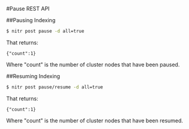 #Pause REST API

##Pausing Indexing

``` bash
$ nitr post pause -d all=true
```

That returns:

```
{"count":1}
```

Where "count" is the number of cluster nodes that have been paused.

##Resuming Indexing

``` bash
$ nitr post pause/resume -d all=true
```

That returns:

```
{"count":1}
```

Where "count" is the number of cluster nodes that have been resumed.
